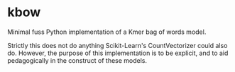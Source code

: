 # kbow
Minimal fuss Python implementation of a Kmer bag of words model.

Strictly this does not do anything Scikit-Learn's CountVectorizer could also do. However, the purpose of this implementation is to be explicit, and to aid pedagogically in the construct of these models.
